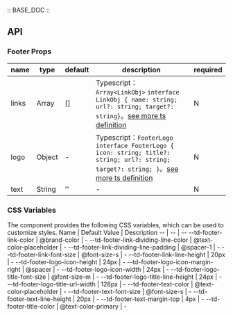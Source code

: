 :: BASE_DOC ::

## API

### Footer Props

name | type | default | description | required
-- | -- | -- | -- | --
links | Array | [] | Typescript：`Array<LinkObj>` `interface LinkObj { name: string; url?: string; target?: string}`。[see more ts definition](https://github.com/Tencent/tdesign-mobile-vue/tree/develop/src/footer/type.ts) | N
logo | Object | - | Typescript：`FooterLogo` `interface FooterLogo { icon: string; title?: string; url?: string; target?: string; }`。[see more ts definition](https://github.com/Tencent/tdesign-mobile-vue/tree/develop/src/footer/type.ts) | N
text | String | '' | \- | N

### CSS Variables

The component provides the following CSS variables, which can be used to customize styles.
Name | Default Value | Description 
-- | -- | --
--td-footer-link-color | @brand-color | - 
--td-footer-link-dividing-line-color | @text-color-placeholder | - 
--td-footer-link-dividing-line-padding | @spacer-1 | - 
--td-footer-link-font-size | @font-size-s | - 
--td-footer-link-line-height | 20px | - 
--td-footer-logo-icon-height | 24px | - 
--td-footer-logo-icon-margin-right | @spacer | - 
--td-footer-logo-icon-width | 24px | - 
--td-footer-logo-title-font-size | @font-size-m | - 
--td-footer-logo-title-line-height | 24px | - 
--td-footer-logo-title-url-width | 128px | - 
--td-footer-text-color | @text-color-placeholder | - 
--td-footer-text-font-size | @font-size-s | - 
--td-footer-text-line-height | 20px | - 
--td-footer-text-margin-top | 4px | - 
--td-footer-title-color | @text-color-primary | - 
